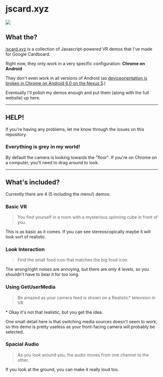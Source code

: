 # jscard.xyz

![](https://i.imgur.com/lVmV3DH.png)

## What the?

[jscard.xyz](https://jscard.xyz) is a collection of Javascript-powered VR demos that I've made for Google Cardboard.

Right now, they only work in a very specific configuration: **Chrome on Android**

They don't even work in all versions of Android (as [deviceorientation is broken in Chrome on Android 6.0 on the Nexus 5](https://code.google.com/p/chromium/issues/detail?id=540629).)

Eventually I'll polish my demos enough and put them (along with the full website) up here.

---

## HELP!

If you're having any problems, let me know through the issues on this repository.

### Everything is grey in my world!

By default the camera is looking towards the "floor". If you're on Chrome on a computer, you'll need to drag around to look.

---

## What's included?

Currently there are 4 (5 including the menu!) demos:

### Basic VR
> You find yourself in a room with a mysterious spinning cube in front of you.

This is as basic as it comes. If you can see stereoscopically maybe it will look sort of realistic.

### Look Interaction
> Find the small food icon that matches the big food icon.

The wrong/right noises are annoying, but there are only 4 levels, so you shouldn't have to bear it for too long.

### Using GetUserMedia
> Be amazed as your camera feed is shown on a Realistic* television in VR

\* Okay it's not that realistic, but you get the idea.

One small detail here is that switching media sources doesn't seem to work, so this demo is pretty useless as your front-facing camera will probably be selected.

### Spacial Audio
> As you look around you, the audio moves from one channel to the other.

If you look at the ground, you can make it really loud too.
